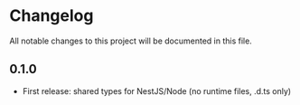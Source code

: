 # Changelog

All notable changes to this project will be documented in this file.

## 0.1.0

- First release: shared types for NestJS/Node (no runtime files, .d.ts only)
